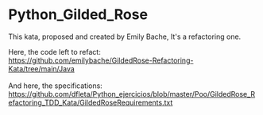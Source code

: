 # Python_Gilded_Rose

This kata, proposed and created by Emily Bache, It's a refactoring one.

Here, the code left to refact:
<br>
https://github.com/emilybache/GildedRose-Refactoring-Kata/tree/main/Java
<br>
<br>
And here, the specifications:
https://github.com/dfleta/Python_ejercicios/blob/master/Poo/GildedRose_Refactoring_TDD_Kata/GildedRoseRequirements.txt
